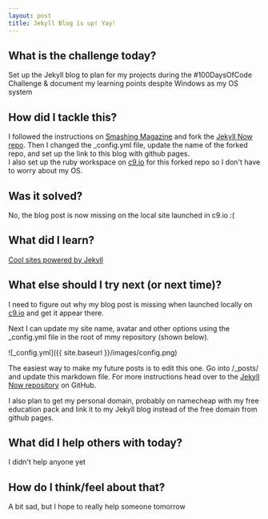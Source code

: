 ```yaml
---
layout: post
title: Jekyll Blog is up! Yay!
---
```

## What is the challenge today?
Set up the Jekyll blog  to plan for my projects during the #100DaysOfCode Challenge & document my learning points despite Windows as my OS system

## How did I tackle this?
I followed the instructions on [Smashing Magazine](https://www.smashingmagazine.com/2014/08/build-blog-jekyll-github-pages/) and fork the [Jekyll Now repo](https://github.com/barryclark/jekyll-now).
Then I changed the _config.yml file, update the name of the forked repo, and set up the link to this blog with github pages.  
I also set up the ruby workspace on [c9.io](https://c9.io/) for this forked repo so I don't have to worry about my OS.

## Was it solved?
No, the blog post is now missing on the local site launched in c9.io :( 

## What did I learn?
[Cool sites powered by Jekyll](https://github.com/jekyll/jekyll/wiki/Sites)

## What else should I try next (or next time)?
I need to figure out why my blog post is missing when launched locally on [c9.io](https://c9.io/) and get it appear there.

Next I can update my site name, avatar and other options using the _config.yml file in the root of mmy repository (shown below).

![_config.yml]({{ site.baseurl }}/images/config.png)

The easiest way to make my future posts is to edit this one. Go into /_posts/ and update this markdown file. For more instructions head over to the [Jekyll Now repository](https://github.com/barryclark/jekyll-now) on GitHub.

I also plan to get my personal domain, probably on namecheap with my free education pack and link it to my Jekyll blog instead of the free domain from github pages.

## What did I help others with today?
I didn't help anyone yet

## How do I think/feel about that?
A bit sad, but I hope to really help someone tomorrow


